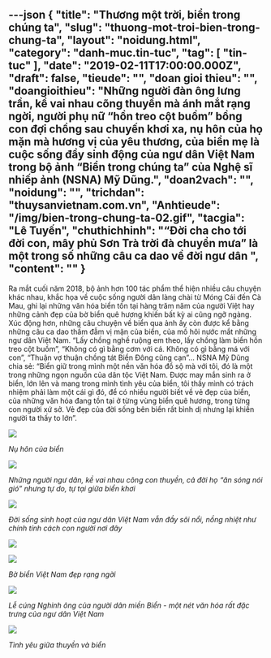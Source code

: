---json
{
    "title": "Thương một trời, biển trong chúng ta",
    "slug": "thuong-mot-troi-bien-trong-chung-ta",
    "layout": "noidung.html",
    "category": "danh-muc.tin-tuc",
    "tag": [
        "tin-tuc"
    ],
    "date": "2019-02-11T17:00:00.000Z",
    "draft": false,
    "tieude": "",
    "doan gioi thieu": "",
    "doangioithieu": "Những người đàn ông lưng trần, kề vai nhau cõng thuyền mà ánh mắt rạng ngời, người phụ nữ “hồn treo cột buồm” bồng con đợi chồng sau chuyến khơi xa, nụ hôn của họ mặn mà hương vị của yêu thương, của biển mẹ là cuộc sống đầy sinh động của ngư dân Việt Nam trong bộ ảnh “Biển trong chúng ta” của Nghệ sĩ nhiếp ảnh (NSNA) Mỹ Dũng.",
    "doan2vach": "",
    "noidung": "",
    "trichdan": "thuysanvietnam.com.vn",
    "Anhtieude": "/img/bien-trong-chung-ta-02.gif",
    "tacgia": "Lê Tuyến",
    "chuthichhinh": "“Đời cha cho tới đời con, mây phủ Sơn Trà trời đà chuyển mưa” là một trong số những câu ca dao về đời ngư dân ",
    "__content__": ""
}
---
<p>Ra mắt cuối năm 2018, bộ ảnh hơn 100 t&aacute;c phẩm thể hiện nhiều c&acirc;u chuyện kh&aacute;c nhau, khắc họa về cuộc sống người d&acirc;n l&agrave;ng ch&agrave;i từ M&oacute;ng C&aacute;i đến C&agrave; Mau, ghi lại những văn h&oacute;a biển tồn tại h&agrave;ng trăm năm của người Việt hay những cảnh đẹp của bờ biển qu&ecirc; hương khiến bất kỳ ai cũng ngỡ ng&agrave;ng. X&uacute;c động hơn, những c&acirc;u chuyện về biển qua ảnh ấy c&ograve;n được kể bằng những c&acirc;u ca dao thấm đẫm vị mặn của biển, của mồ h&ocirc;i nước mắt những ngư d&acirc;n Việt Nam. &ldquo;Lấy chồng nghề ruộng em theo, lấy chồng l&agrave;m biển hồn treo cột buồm&rdquo;, &ldquo;Kh&ocirc;ng c&oacute; g&igrave; bằng cơm với c&aacute;. Kh&ocirc;ng c&oacute; g&igrave; bằng m&aacute; với con&rdquo;, &ldquo;Thuận vợ thuận chồng t&aacute;t Biển Đ&ocirc;ng cũng cạn&rdquo;&hellip; NSNA Mỹ Dũng chia sẻ: &ldquo;Biển giữ trong m&igrave;nh một nền văn h&oacute;a đồ sộ m&agrave; với t&ocirc;i, đ&oacute; l&agrave; một trong những ngọn nguồn của d&acirc;n tộc Việt Nam. Được may mắn sinh ra ở biển, lớn l&ecirc;n v&agrave; mang trong m&igrave;nh t&igrave;nh y&ecirc;u của biển, t&ocirc;i thấy m&igrave;nh c&oacute; tr&aacute;ch nhiệm phải l&agrave;m một c&aacute;i g&igrave; đ&oacute;, để c&oacute; nhiều người biết về vẻ đẹp của biển, của những văn h&oacute;a đang tồn tại ở từng v&ugrave;ng biển qu&ecirc; hương, trong từng con người xứ sở. Vẻ đẹp của đời sống b&ecirc;n biển rất b&igrave;nh dị nhưng lại khiến người ta thấy to lớn&rdquo;.</p>

<p><img src="http://thuysanvietnam.com.vn/uploads/article2/baiviet/nuoitrong/bien-trong-chung-ta-03.gif" /></p>

<p><em>Nụ h&ocirc;n của biển&nbsp;</em></p>

<p><img src="http://thuysanvietnam.com.vn/uploads/article2/baiviet/nuoitrong/bien-trong-chung-ta-04.gif" /></p>

<p><em>Những người ngư d&acirc;n, kề vai nhau c&otilde;ng con thuyền, cả đời họ &ldquo;ăn s&oacute;ng n&oacute;i gi&oacute;&rdquo; nhưng tự do, tự tại giữa biển khơi&nbsp;</em></p>

<p><img src="http://thuysanvietnam.com.vn/uploads/article2/baiviet/nuoitrong/bien-trong-chung-ta-05.gif" /></p>

<p><em>Đời sống sinh hoạt của ngư d&acirc;n Việt Nam vẫn đầy s&ocirc;i nổi, nồng nhiệt như ch&iacute;nh t&iacute;nh c&aacute;ch con người nơi đ&acirc;y&nbsp;</em></p>

<p><img src="http://thuysanvietnam.com.vn/uploads/article2/baiviet/nuoitrong/bien-trong-chung-ta-06.gif" /></p>

<p><img src="http://thuysanvietnam.com.vn/uploads/article2/baiviet/nuoitrong/bien-trong-chung-ta-07.gif" /></p>

<p><em>Bờ biển Việt Nam đẹp rạng ngời</em></p>

<p><img src="http://thuysanvietnam.com.vn/uploads/article2/baiviet/nuoitrong/bien-trong-chung-ta-08.gif" /></p>

<p><em>Lễ c&uacute;ng Nghinh &ocirc;ng của người d&acirc;n miền Biển - một n&eacute;t văn h&oacute;a rất đặc trưng của ngư d&acirc;n Việt Nam&nbsp;</em></p>

<p><img src="http://thuysanvietnam.com.vn/uploads/article2/baiviet/nuoitrong/bien-trong-chung-ta-09.gif" /></p>

<p><em>T&igrave;nh y&ecirc;u giữa thuyền v&agrave; biển&nbsp;</em></p>
